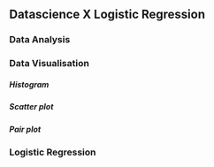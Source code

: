 ## Datascience X Logistic Regression

### Data Analysis

### Data Visualisation

##### Histogram

##### Scatter plot

##### Pair plot

### Logistic Regression
